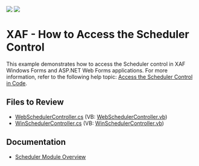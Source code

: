 <!-- default badges list -->
[![](https://img.shields.io/badge/Open_in_DevExpress_Support_Center-FF7200?style=flat-square&logo=DevExpress&logoColor=white)](https://supportcenter.devexpress.com/ticket/details/E225)
[![](https://img.shields.io/badge/📖_How_to_use_DevExpress_Examples-e9f6fc?style=flat-square)](https://docs.devexpress.com/GeneralInformation/403183)
<!-- default badges end -->

# XAF - How to Access the Scheduler Control

This example demonstrates how to access the Scheduler control in XAF Windows Forms and ASP.NET Web Forms applications. For more information, refer to the following help topic: [Access the Scheduler Control in Code](https://docs.devexpress.com/eXpressAppFramework/112812/event-planning-and-notifications/scheduler/scheduler-module-overview#access-the-scheduler-control-in-code).

## Files to Review
- [WebSchedulerController.cs](./CS/HowToAccessSchedulerControl.Module.Web/WebSchedulerController.cs) (VB: [WebSchedulerController.vb](./VB/HowToAccessSchedulerControl.Module.Web/WebSchedulerController.vb))
- [WinSchedulerController.cs](./CS/HowToAccessSchedulerControl.Module.Win/WinSchedulerController.cs) (VB: [WinSchedulerController.vb](./VB/HowToAccessSchedulerControl.Module.Win/WinSchedulerController.vb))

## Documentation

* [Scheduler Module Overview](https://docs.devexpress.com/eXpressAppFramework/112812/event-planning-and-notifications/scheduler/scheduler-module-overview)
